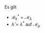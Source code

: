 Es gilt
- $\mathscr{B}^*_\lambda = \mathcal{M}_\lambda$
- $\hat{\lambda} = \lambda^*$ auf $\mathcal{M}_\mu$